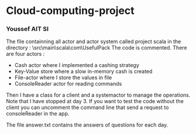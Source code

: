 # Cloud-computing-project
### Youssef AIT SI

The file containning all actor and actor system called project scala in the directory :
\src\main\scala\com\UsefulPack
The code is commented.
There are four actors :
-	Cash actor where I implemented a cashing strategy
-	Key-Value store where a slow in-memory cash is created
-	File-actor where I store the values in file
-	ConsoleReader actor for reading commands

Then I have a class for a client and a systemactor to manage the operations.
Note that I have stopped at day 3. If you want to test the code without the client you can uncomment the command line that send a request to consoleReader in the app.

The file answer.txt contains the answers of questions for each day.
